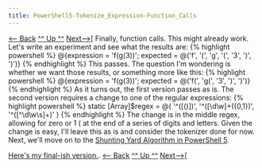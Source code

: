 ```yaml
---
title: PowerShell5-Tokenize_Expression-Function_Calls
---
```

[<— Back](http://schuchert.wikispaces.com/PowerShell5.TokenizeExpression.FirstStabAtParentheses)  [^^ Up ^^](PowerShell5.TokenizeExpression)  [Next—>](http://schuchert.wikispaces.com/PowerShell5.TokenizeExpression.ConvertTokenizerToAnEnumerator)[
Finally, function calls. This might already work. Let's write an experiment and see what the results are:
{% highlight powershell %}
        @{expression = 'f(g(3))'; expected = @('f', '(', 'g', '(', '3', ')', ')')}
{% endhighlight %}
This passes. The question I'm wondering is whether we want those results, or something more like this:
{% highlight powershell %}
        @{expression = 'f(g(3))'; expected = @('f(', 'g(', '3', ')', ')')}
{% endhighlight %}
As it turns out, the first version passes as is. The second version requires a change to one of the regular expressions:
{% highlight powershell %}
    static [Array]$regex = @( '^([()])', '^([\d\w]+\({0,1})', '^([^\d\w\s]+)' )
{% endhighlight %}
The change is in the middle regex, allowing for zero or 1 ( at the end of a series of digits and letters. Given the change is easy, I'll leave this as is and consider the tokenizer done for now. Next, we'll move on to the [Shunting Yard Algorithm in PowerShell 5](PowerShell5.ShuntingYardAlgorithm).

[Here's my final-ish version.](PowerShell5.TokenizeExpression.FinalishVersion).
[<— Back](http://schuchert.wikispaces.com/PowerShell5.TokenizeExpression.FirstStabAtParentheses)  [^^ Up ^^](PowerShell5.TokenizeExpression)  [Next—>](http://schuchert.wikispaces.com/PowerShell5.TokenizeExpression.ConvertTokenizerToAnEnumerator)[
